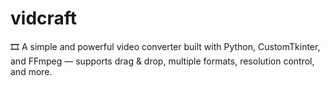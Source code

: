 # vidcraft
🎞️ A simple and powerful video converter built with Python, CustomTkinter, and FFmpeg — supports drag &amp; drop, multiple formats, resolution control, and more.
